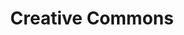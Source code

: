 ---
blog: https://creativecommons.org/blog/
codehost: https://github.com/https://github.com/creativecommons
facebook: https://www.facebook.com/creativecommons
font:
  freename: HK Grotesk
  freeurl: https://hanken.co/product/hk-grotesk/
  name: Akzidenz Grotesk Bold
  url: https://www.bertholdtypes.com/font/akzidenz-grotesk/standard/
guide: https://creativecommons.org/about/downloads/
images:
- creativecommons-ar21.svg
- creativecommons-icon.svg
keywords:
- cc
logohandle: creativecommons
sort: creativecommons
title: Creative Commons
twitter: https://x.com/creativecommons
website: https://creativecommons.org/
wikipedia: https://en.wikipedia.org/wiki/Creative_Commons
---